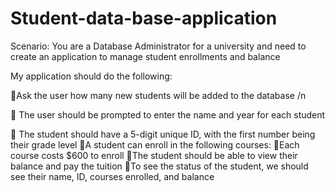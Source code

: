 # Student-data-base-application

Scenario: You are a Database Administrator for a university and need to
create an application to manage student enrollments and balance

My application should do the following:

🥎Ask the user how many new students will be added to the database /n


🥎 The user should be prompted to enter the name and year for each student

🥎 The student should have a 5-digit unique ID, with the first number being their grade level
🥎A student can enroll in the following courses:
🥎Each course costs $600 to enroll
🥎The student should be able to view their balance and pay the tuition
🥎To see the status of the student, we should see their name, ID, courses enrolled, and balance
